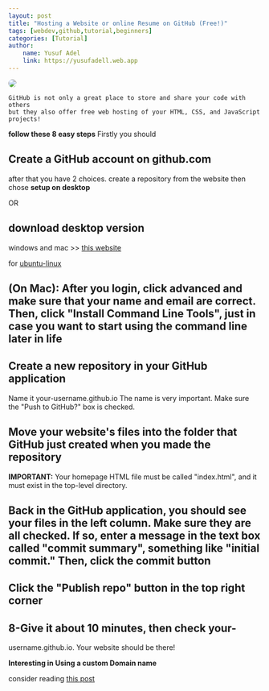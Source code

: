 ```yaml
---
layout: post
title: "Hosting a Website or online Resume on GitHub (Free!)"
tags: [webdev,github,tutorial,beginners]
categories: [Tutorial]
author:
    name: Yusuf Adel
    link: https://yusufadell.web.app
---
```


<img style="border-radius: 25px" src="https://github.blog/wp-content/themes/github-2021/assets/img/fallbacks/archive-hero-2.png">

>
    GitHub is not only a great place to store and share your code with others
    but they also offer free web hosting of your HTML, CSS, and JavaScript projects!


**follow these 8 easy steps**
Firstly you should

## Create a GitHub account on github.com

after that you have 2 choices.
create a repository from the website then chose **setup on desktop**

OR

## download  desktop version

windows and mac >> [this website](https://desktop.github.com/)

for [ubuntu-linux](https://gist.github.com/yusufadell/807827670087c04f2cebe36a1b835b42)

## (On Mac): After you login, click advanced and make sure that your name and email are correct. Then, click "Install Command Line Tools", just in case you want to start using the command line later in life

## Create a new repository in your GitHub application

Name it your-username.github.io
The name is very important.
Make sure the "Push to GitHub?" box is checked.

## Move your website's files into the folder that GitHub just created when you made the repository

**IMPORTANT:**
Your homepage HTML file must be called "index.html", and it must exist in the top-level directory.

## Back in the GitHub application, you should see your files in the left column. Make sure they are all checked. If so, enter a message in the text box called "commit summary", something like "initial commit." Then, click the commit button

## Click the "Publish repo" button in the top right corner

## 8-Give it about 10 minutes, then check your-

username.github.io. Your website should be there!

**Interesting in Using a custom Domain name**

consider reading [this post](https://www.dev.to/yusufadel)
